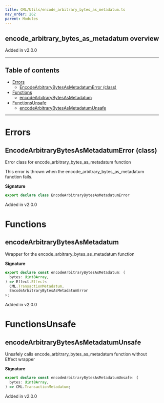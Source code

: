 ```yaml
---
title: CML/Utils/encode_arbitrary_bytes_as_metadatum.ts
nav_order: 262
parent: Modules
---
```


## encode_arbitrary_bytes_as_metadatum overview

Added in v2.0.0

---

<h2 class="text-delta">Table of contents</h2>

- [Errors](#errors)
  - [EncodeArbitraryBytesAsMetadatumError (class)](#encodearbitrarybytesasmetadatumerror-class)
- [Functions](#functions)
  - [encodeArbitraryBytesAsMetadatum](#encodearbitrarybytesasmetadatum)
- [FunctionsUnsafe](#functionsunsafe)
  - [encodeArbitraryBytesAsMetadatumUnsafe](#encodearbitrarybytesasmetadatumunsafe)

---

# Errors

## EncodeArbitraryBytesAsMetadatumError (class)

Error class for encode_arbitrary_bytes_as_metadatum function

This error is thrown when the encode_arbitrary_bytes_as_metadatum function fails.

**Signature**

```ts
export declare class EncodeArbitraryBytesAsMetadatumError
```

Added in v2.0.0

# Functions

## encodeArbitraryBytesAsMetadatum

Wrapper for the encode_arbitrary_bytes_as_metadatum function

**Signature**

```ts
export declare const encodeArbitraryBytesAsMetadatum: (
  bytes: Uint8Array,
) => Effect.Effect<
  CML.TransactionMetadatum,
  EncodeArbitraryBytesAsMetadatumError
>;
```

Added in v2.0.0

# FunctionsUnsafe

## encodeArbitraryBytesAsMetadatumUnsafe

Unsafely calls encode_arbitrary_bytes_as_metadatum function without Effect wrapper

**Signature**

```ts
export declare const encodeArbitraryBytesAsMetadatumUnsafe: (
  bytes: Uint8Array,
) => CML.TransactionMetadatum;
```

Added in v2.0.0
